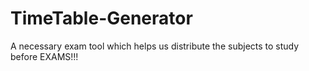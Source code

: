 # TimeTable-Generator
A necessary exam tool which helps us distribute the subjects to study before EXAMS!!!
